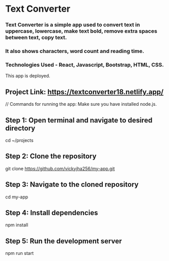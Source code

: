 # Text Converter

### Text Converter is a simple app used to convert text in uppercase, lowercase, make text bold, remove extra spaces between text, copy text.
### It also shows characters, word count and reading time.

### Technologies Used - React, Javascript, Bootstrap, HTML, CSS.


This app is deployed.
## Project Link:  https://textconverter18.netlify.app/


// Commands for running the app: Make sure you have installed node.js.

## Step 1: Open terminal and navigate to desired directory
cd ~/projects

## Step 2: Clone the repository
git clone https://github.com/vickyjha256/my-app.git


## Step 3: Navigate to the cloned repository
cd my-app

## Step 4: Install dependencies
npm install

## Step 5: Run the development server
npm run start



